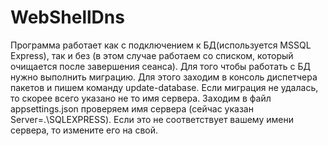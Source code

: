 # WebShellDns

Программа работает как с подключением к БД(используется MSSQL Express), 
так и без (в этом случае работаем со списком, который очищается после завершения сеанса).
Для того чтобы работать с БД нужно выполнить миграцию. 
Для этого заходим в консоль диспетчера пакетов и пишем командy update-database.
Если миграция не удалась, то скорее всего указано не то имя сервера. 
Заходим в файл appsettings.json проверяем имя сервера (сейчас указан Server=.\\SQLEXPRESS). 
Если это не соответствует вашему имени сервера, то измените его на свой.